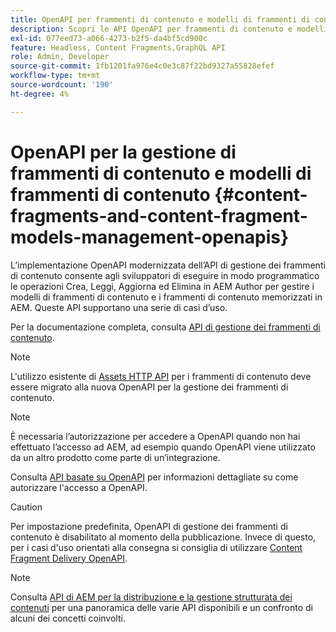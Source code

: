 ```yaml
---
title: OpenAPI per frammenti di contenuto e modelli di frammenti di contenuto
description: Scopri le API OpenAPI per frammenti di contenuto e modelli per frammenti di contenuto.
exl-id: 077eed73-a066-4273-b2f5-da4bf5cd900c
feature: Headless, Content Fragments,GraphQL API
role: Admin, Developer
source-git-commit: 1fb1201fa976e4c0e3c87f22bd9327a55828efef
workflow-type: tm+mt
source-wordcount: '190'
ht-degree: 4%

---
```


# OpenAPI per la gestione di frammenti di contenuto e modelli di frammenti di contenuto {#content-fragments-and-content-fragment-models-management-openapis}

L’implementazione OpenAPI modernizzata dell’API di gestione dei frammenti di contenuto consente agli sviluppatori di eseguire in modo programmatico le operazioni Crea, Leggi, Aggiorna ed Elimina in AEM Author per gestire i modelli di frammenti di contenuto e i frammenti di contenuto memorizzati in AEM. Queste API supportano una serie di casi d’uso.

Per la documentazione completa, consulta [API di gestione dei frammenti di contenuto](https://developer.adobe.com/experience-cloud/experience-manager-apis/api/stable/sites/).

>[!NOTE]
>
>L&#39;utilizzo esistente di [Assets HTTP API](https://experienceleague.adobe.com/en/docs/experience-manager-cloud-service/content/assets/admin/mac-api-assets) per i frammenti di contenuto deve essere migrato alla nuova OpenAPI per la gestione dei frammenti di contenuto.

>[!NOTE]
>
>È necessaria l’autorizzazione per accedere a OpenAPI quando non hai effettuato l’accesso ad AEM, ad esempio quando OpenAPI viene utilizzato da un altro prodotto come parte di un’integrazione.
>
>Consulta [API basate su OpenAPI](/help/implementing/developing/open-api-based-apis.md) per informazioni dettagliate su come autorizzare l&#39;accesso a OpenAPI.

>[!CAUTION]
>
>Per impostazione predefinita, OpenAPI di gestione dei frammenti di contenuto è disabilitato al momento della pubblicazione. Invece di questo, per i casi d&#39;uso orientati alla consegna si consiglia di utilizzare [Content Fragment Delivery OpenAPI](/help/headless/aem-content-fragment-delivery-with-openapi.md).

>[!NOTE]
>
>Consulta [API di AEM per la distribuzione e la gestione strutturata dei contenuti](/help/headless/apis-headless-and-content-fragments.md) per una panoramica delle varie API disponibili e un confronto di alcuni dei concetti coinvolti.